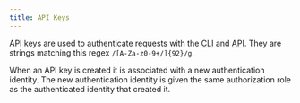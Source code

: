 ```yaml
---
title: API Keys
---
```


<head>
  <title>Ref | API Keys</title>
</head>

API keys are used to authenticate requests with the [CLI](/chanterelle/cli/authentication) and [API](/chanterelle/api). They are strings matching this regex `/[A-Za-z0-9+/]{92}/g`.

When an API key is created it is associated with a new authentication identity. The new authentication identity is given the same authorization role as the authenticated identity that created it.
